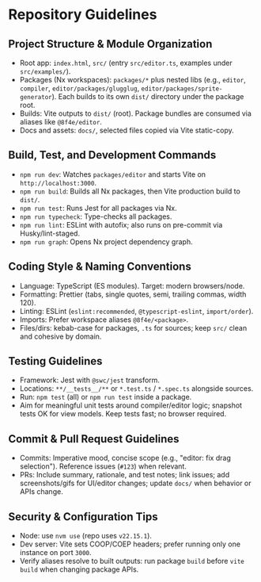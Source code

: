 # Repository Guidelines

## Project Structure & Module Organization
- Root app: `index.html`, `src/` (entry `src/editor.ts`, examples under `src/examples/`).
- Packages (Nx workspaces): `packages/*` plus nested libs (e.g., `editor`, `compiler`, `editor/packages/glugglug`, `editor/packages/sprite-generator`). Each builds to its own `dist/` directory under the package root.
- Builds: Vite outputs to `dist/` (root). Package bundles are consumed via aliases like `@8f4e/editor`.
- Docs and assets: `docs/`, selected files copied via Vite static-copy.

## Build, Test, and Development Commands
- `npm run dev`: Watches `packages/editor` and starts Vite on `http://localhost:3000`.
- `npm run build`: Builds all Nx packages, then Vite production build to `dist/`.
- `npm run test`: Runs Jest for all packages via Nx.
- `npm run typecheck`: Type-checks all packages.
- `npm run lint`: ESLint with autofix; also runs on pre-commit via Husky/lint-staged.
- `npm run graph`: Opens Nx project dependency graph.

## Coding Style & Naming Conventions
- Language: TypeScript (ES modules). Target: modern browsers/node.
- Formatting: Prettier (tabs, single quotes, semi, trailing commas, width 120).
- Linting: ESLint (`eslint:recommended`, `@typescript-eslint`, `import/order`).
- Imports: Prefer workspace aliases `@8f4e/<package>`.
- Files/dirs: kebab-case for packages, `.ts` for sources; keep `src/` clean and cohesive by domain.

## Testing Guidelines
- Framework: Jest with `@swc/jest` transform.
- Locations: `**/__tests__/**` or `*.test.ts` / `*.spec.ts` alongside sources.
- Run: `npm test` (all) or `npm run test` inside a package.
- Aim for meaningful unit tests around compiler/editor logic; snapshot tests OK for view models. Keep tests fast; no browser required.

## Commit & Pull Request Guidelines
- Commits: Imperative mood, concise scope (e.g., "editor: fix drag selection"). Reference issues (`#123`) when relevant.
- PRs: Include summary, rationale, and test notes; link issues; add screenshots/gifs for UI/editor changes; update `docs/` when behavior or APIs change.

## Security & Configuration Tips
- Node: use `nvm use` (repo uses `v22.15.1`).
- Dev server: Vite sets COOP/COEP headers; prefer running only one instance on port `3000`.
- Verify aliases resolve to built outputs: run package `build` before `vite build` when changing package APIs.
